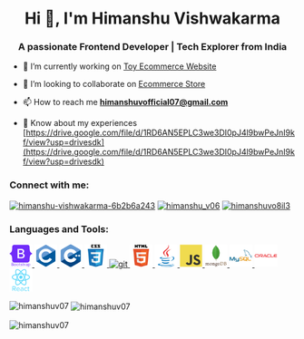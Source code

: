 <h1 align="center">Hi 👋, I'm Himanshu Vishwakarma</h1>
<h3 align="center">A passionate Frontend Developer | Tech Explorer from India</h3>

- 🔭 I’m currently working on [Toy Ecommerce Website](https://github.com/himanshuv07/TIKTAKTOY-)

- 👯 I’m looking to collaborate on [Ecommerce Store](https://github.com/himanshuv07/Ecommerce-Store)

- 📫 How to reach me **himanshuvofficial07@gmail.com**

- 📄 Know about my experiences [https://drive.google.com/file/d/1RD6AN5EPLC3we3DI0pJ4l9bwPeJnI9kf/view?usp=drivesdk](https://drive.google.com/file/d/1RD6AN5EPLC3we3DI0pJ4l9bwPeJnI9kf/view?usp=drivesdk)

<h3 align="left">Connect with me:</h3>
<p align="left">
<a href="https://linkedin.com/in/himanshu-vishwakarma-6b2b6a243" target="blank"><img align="center" src="https://raw.githubusercontent.com/rahuldkjain/github-profile-readme-generator/master/src/images/icons/Social/linked-in-alt.svg" alt="himanshu-vishwakarma-6b2b6a243" height="30" width="40" /></a>
<a href="https://www.codechef.com/users/himanshu_v06" target="blank"><img align="center" src="https://cdn.jsdelivr.net/npm/simple-icons@3.1.0/icons/codechef.svg" alt="himanshu_v06" height="30" width="40" /></a>
<a href="https://auth.geeksforgeeks.org/user/himanshuvo8il3" target="blank"><img align="center" src="https://raw.githubusercontent.com/rahuldkjain/github-profile-readme-generator/master/src/images/icons/Social/geeks-for-geeks.svg" alt="himanshuvo8il3" height="30" width="40" /></a>
</p>

<h3 align="left">Languages and Tools:</h3>
<p align="left"> <a href="https://getbootstrap.com" target="_blank" rel="noreferrer"> <img src="https://raw.githubusercontent.com/devicons/devicon/master/icons/bootstrap/bootstrap-plain-wordmark.svg" alt="bootstrap" width="40" height="40"/> </a> <a href="https://www.cprogramming.com/" target="_blank" rel="noreferrer"> <img src="https://raw.githubusercontent.com/devicons/devicon/master/icons/c/c-original.svg" alt="c" width="40" height="40"/> </a> <a href="https://www.w3schools.com/cpp/" target="_blank" rel="noreferrer"> <img src="https://raw.githubusercontent.com/devicons/devicon/master/icons/cplusplus/cplusplus-original.svg" alt="cplusplus" width="40" height="40"/> </a> <a href="https://www.w3schools.com/css/" target="_blank" rel="noreferrer"> <img src="https://raw.githubusercontent.com/devicons/devicon/master/icons/css3/css3-original-wordmark.svg" alt="css3" width="40" height="40"/> </a> <a href="https://git-scm.com/" target="_blank" rel="noreferrer"> <img src="https://www.vectorlogo.zone/logos/git-scm/git-scm-icon.svg" alt="git" width="40" height="40"/> </a> <a href="https://www.w3.org/html/" target="_blank" rel="noreferrer"> <img src="https://raw.githubusercontent.com/devicons/devicon/master/icons/html5/html5-original-wordmark.svg" alt="html5" width="40" height="40"/> </a> <a href="https://www.java.com" target="_blank" rel="noreferrer"> <img src="https://raw.githubusercontent.com/devicons/devicon/master/icons/java/java-original.svg" alt="java" width="40" height="40"/> </a> <a href="https://developer.mozilla.org/en-US/docs/Web/JavaScript" target="_blank" rel="noreferrer"> <img src="https://raw.githubusercontent.com/devicons/devicon/master/icons/javascript/javascript-original.svg" alt="javascript" width="40" height="40"/> </a> <a href="https://www.mongodb.com/" target="_blank" rel="noreferrer"> <img src="https://raw.githubusercontent.com/devicons/devicon/master/icons/mongodb/mongodb-original-wordmark.svg" alt="mongodb" width="40" height="40"/> </a> <a href="https://www.mysql.com/" target="_blank" rel="noreferrer"> <img src="https://raw.githubusercontent.com/devicons/devicon/master/icons/mysql/mysql-original-wordmark.svg" alt="mysql" width="40" height="40"/> </a> <a href="https://www.oracle.com/" target="_blank" rel="noreferrer"> <img src="https://raw.githubusercontent.com/devicons/devicon/master/icons/oracle/oracle-original.svg" alt="oracle" width="40" height="40"/> </a> <a href="https://reactjs.org/" target="_blank" rel="noreferrer"> <img src="https://raw.githubusercontent.com/devicons/devicon/master/icons/react/react-original-wordmark.svg" alt="react" width="40" height="40"/> </a> </p>

<p><img align="left" src="https://github-readme-stats.vercel.app/api/top-langs?username=himanshuv07&show_icons=true&locale=en&layout=compact" alt="himanshuv07" /></p>

<p>&nbsp;<img align="center" src="https://github-readme-stats.vercel.app/api?username=himanshuv07&show_icons=true&locale=en" alt="himanshuv07" /></p>

<p><img align="center" src="https://github-readme-streak-stats.herokuapp.com/?user=himanshuv07&" alt="himanshuv07" /></p>
